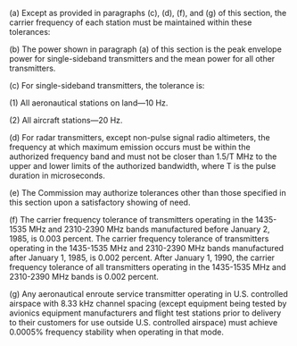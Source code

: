 (a) Except as provided in paragraphs (c), (d), (f), and (g) of this section, the carrier frequency of each station must be maintained within these tolerances:
              

(b) The power shown in paragraph (a) of this section is the peak envelope power for single-sideband transmitters and the mean power for all other transmitters.

(c) For single-sideband transmitters, the tolerance is:

(1) All aeronautical stations on land—10 Hz.

(2) All aircraft stations—20 Hz.

(d) For radar transmitters, except non-pulse signal radio altimeters, the frequency at which maximum emission occurs must be within the authorized frequency band and must not be closer than 1.5/T MHz to the upper and lower limits of the authorized bandwidth, where T is the pulse duration in microseconds.
              

(e) The Commission may authorize tolerances other than those specified in this section upon a satisfactory showing of need.

(f) The carrier frequency tolerance of transmitters operating in the 1435-1535 MHz and 2310-2390 MHz bands manufactured before January 2, 1985, is 0.003 percent. The carrier frequency tolerance of transmitters operating in the 1435-1535 MHz and 2310-2390 MHz bands manufactured after January 1, 1985, is 0.002 percent. After January 1, 1990, the carrier frequency tolerance of all transmitters operating in the 1435-1535 MHz and 2310-2390 MHz bands is 0.002 percent.

(g) Any aeronautical enroute service transmitter operating in U.S. controlled airspace with 8.33 kHz channel spacing (except equipment being tested by avionics equipment manufacturers and flight test stations prior to delivery to their customers for use outside U.S. controlled airspace) must achieve 0.0005% frequency stability when operating in that mode.

